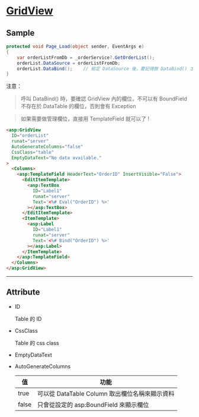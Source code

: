 # [GridView](https://docs.microsoft.com/zh-tw/dotnet/api/system.web.ui.webcontrols.gridview)

## Sample

```csharp
protected void Page_Load(object sender, EventArgs e)
{
    var orderListFromDb = _orderService?.GetOrderList();
    orderList.DataSource = orderListFromDb;
    orderList.DataBind();    // 給定 DataSource 後，要記得做 DataBind() 才會顯示資料
}
```

注意：
> 呼叫 DataBind() 時，要確認 GridView 內的欄位，不可以有 BoundField 不存在於 DataTable 的欄位，否則會有 Exception

> 如果需要做管理欄位，直接用 TemplateField 就可以了 !

```html
<asp:GridView
  ID="orderList"
  runat="server"
  AutoGenerateColumns="false"
  CssClass="table"
  EmptyDataText="No data available."
>
  <Columns>
    <asp:TemplateField HeaderText="OrderID" InsertVisible="False">
      <EditItemTemplate>
        <asp:TextBox
          ID="Label1"
          runat="server"
          Text='<%# Eval("OrderID") %>'
        ></asp:TextBox>
      </EditItemTemplate>
      <ItemTemplate>
        <asp:Label
          ID="Label1"
          runat="server"
          Text='<%# Bind("OrderID") %>'
        ></asp:Label>
      </ItemTemplate>
    </asp:TemplateField>
  </Columns>
</asp:GridView>
```

---

## Attribute

- ID

  Table 的 ID

- CssClass

  Table 的 css class

- EmptyDataText

- AutoGenerateColumns

  | 值    | 功能                                           |
  | ----- | ---------------------------------------------- |
  | true  | 可以從 DataTable Column 取出欄位名稱來顯示資料 |
  | false | 只會從設定的 asp:BoundField 來顯示欄位         |
